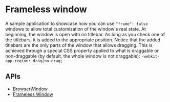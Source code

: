 # Frameless window

A sample application to showcase how you can use `"frame": false` windows to allow total customization of the window's real state. At beginning, the window is open with no titlebar. As long as you check one of the titlebars, it is added to the appropriate position. Notice that the added titlebars are the only parts of the window that allows dragging. This is achieved through a special CSS property applied to what is draggable or non-draggable (by default, the whole window is not draggable): `-webkit-app-region: drag|no-drag;`


## APIs

* [BrowserWindow](https://github.com/atom/electron/blob/master/docs/api/browser-window.md)
* [Frameless Window](https://github.com/atom/electron/blob/master/docs/api/frameless-window.md)
